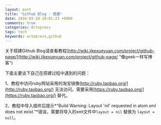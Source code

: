 ```yaml
---
layout: post
title: "Github Blog - 搭建"
date: 2016-03-28 19:01:23 +0800
comments: true
categories: Octopress
tags: tech
keywords: octopress,github
---
```

关于搭建Github Blog请查看教程[http://wiki.jikexueyuan.com/project/github-page/](http://wiki.jikexueyuan.com/project/github-page/ "像geek一样写博客")

下面主要谈下自己在搭建过程中遇到的问题：

1、教程中访问ruby网站采用的淘宝镜像[http://ruby.taobao.org/](http://ruby.taobao.org/) 无法访问，需要采用[https://ruby.taobao.org/](https://ruby.taobao.org/) 替代。

2、教程中导入插件后提示*“Build Warning: Layout 'nil' requested in atom.xml does not exist.”*错误，需要将导入的xml文件中`layout = nil` 替换为 `layout = null`。

